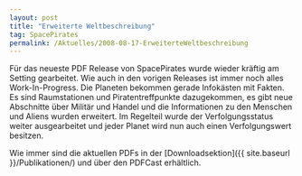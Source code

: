 ```yaml
---
layout: post
title: "Erweiterte Weltbeschreibung"
tag: SpacePirates
permalink: /Aktuelles/2008-08-17-ErweiterteWeltbeschreibung
---
```


Für das neueste PDF Release von SpacePirates wurde wieder kräftig am Setting gearbeitet. Wie auch in den vorigen Releases ist immer noch alles Work-In-Progress. Die Planeten bekommen gerade Infokästen mit Fakten. Es sind Raumstationen und Piratentreffpunkte dazugekommen, es gibt neue Abschnitte über Militär und Handel und die Informationen zu den Menschen und Aliens wurden erweitert. Im Regelteil wurde der Verfolgungsstatus weiter ausgearbeitet und jeder Planet wird nun auch einen Verfolgungswert besitzen.

Wie immer sind die aktuellen PDFs in der [Downloadsektion]({{ site.baseurl }}/Publikationen/) und über den PDFCast erhältlich.
